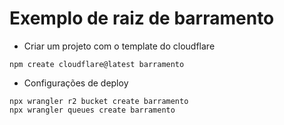 # Exemplo de raiz de barramento

- Criar um projeto com o template do cloudflare
```shell
npm create cloudflare@latest barramento
```

- Configurações de deploy

```shell
npx wrangler r2 bucket create barramento
npx wrangler queues create barramento
```
